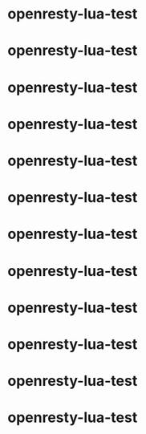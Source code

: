 # openresty-lua-test
# openresty-lua-test
# openresty-lua-test
# openresty-lua-test
# openresty-lua-test
# openresty-lua-test
# openresty-lua-test
# openresty-lua-test
# openresty-lua-test
# openresty-lua-test
# openresty-lua-test
# openresty-lua-test
